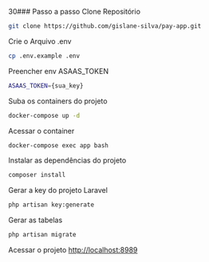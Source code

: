 30### Passo a passo
Clone Repositório
```sh
git clone https://github.com/gislane-silva/pay-app.git
```

Crie o Arquivo .env
```sh
cp .env.example .env
```

Preencher env ASAAS_TOKEN
```sh
ASAAS_TOKEN={sua_key}
```

Suba os containers do projeto
```sh
docker-compose up -d
```


Acessar o container
```sh
docker-compose exec app bash
```


Instalar as dependências do projeto
```sh
composer install
```


Gerar a key do projeto Laravel
```sh
php artisan key:generate
```

Gerar as tabelas
```sh
php artisan migrate
```


Acessar o projeto
[http://localhost:8989](http://localhost:8989)
